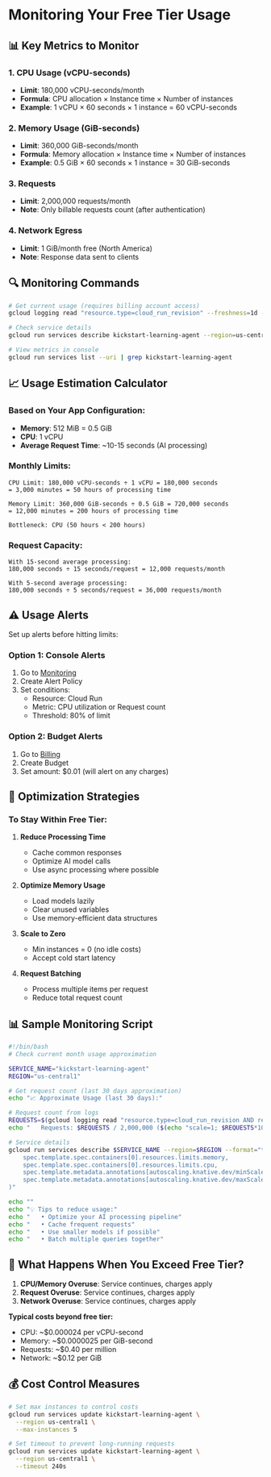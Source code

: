 # Monitoring Your Free Tier Usage

## 📊 Key Metrics to Monitor

### 1. CPU Usage (vCPU-seconds)
- **Limit**: 180,000 vCPU-seconds/month
- **Formula**: CPU allocation × Instance time × Number of instances
- **Example**: 1 vCPU × 60 seconds × 1 instance = 60 vCPU-seconds

### 2. Memory Usage (GiB-seconds)  
- **Limit**: 360,000 GiB-seconds/month
- **Formula**: Memory allocation × Instance time × Number of instances
- **Example**: 0.5 GiB × 60 seconds × 1 instance = 30 GiB-seconds

### 3. Requests
- **Limit**: 2,000,000 requests/month
- **Note**: Only billable requests count (after authentication)

### 4. Network Egress
- **Limit**: 1 GiB/month free (North America)
- **Note**: Response data sent to clients

## 🔍 Monitoring Commands

```bash
# Get current usage (requires billing account access)
gcloud logging read "resource.type=cloud_run_revision" --freshness=1d --format="value(timestamp, severity, textPayload)"

# Check service details
gcloud run services describe kickstart-learning-agent --region=us-central1

# View metrics in console
gcloud run services list --uri | grep kickstart-learning-agent
```

## 📈 Usage Estimation Calculator

### Based on Your App Configuration:
- **Memory**: 512 MiB = 0.5 GiB  
- **CPU**: 1 vCPU
- **Average Request Time**: ~10-15 seconds (AI processing)

### Monthly Limits:
```
CPU Limit: 180,000 vCPU-seconds ÷ 1 vCPU = 180,000 seconds
= 3,000 minutes = 50 hours of processing time

Memory Limit: 360,000 GiB-seconds ÷ 0.5 GiB = 720,000 seconds  
= 12,000 minutes = 200 hours of processing time

Bottleneck: CPU (50 hours < 200 hours)
```

### Request Capacity:
```
With 15-second average processing:
180,000 seconds ÷ 15 seconds/request = 12,000 requests/month

With 5-second average processing:
180,000 seconds ÷ 5 seconds/request = 36,000 requests/month
```

## ⚠️ Usage Alerts

Set up alerts before hitting limits:

### Option 1: Console Alerts
1. Go to [Monitoring](https://console.cloud.google.com/monitoring)
2. Create Alert Policy
3. Set conditions:
   - Resource: Cloud Run
   - Metric: CPU utilization or Request count
   - Threshold: 80% of limit

### Option 2: Budget Alerts  
1. Go to [Billing](https://console.cloud.google.com/billing)
2. Create Budget
3. Set amount: $0.01 (will alert on any charges)

## 🎯 Optimization Strategies

### To Stay Within Free Tier:

1. **Reduce Processing Time**
   - Cache common responses
   - Optimize AI model calls
   - Use async processing where possible

2. **Optimize Memory Usage**
   - Load models lazily
   - Clear unused variables
   - Use memory-efficient data structures

3. **Scale to Zero**
   - Min instances = 0 (no idle costs)
   - Accept cold start latency

4. **Request Batching**
   - Process multiple items per request
   - Reduce total request count

## 📊 Sample Monitoring Script

```bash
#!/bin/bash
# Check current month usage approximation

SERVICE_NAME="kickstart-learning-agent"
REGION="us-central1"

# Get request count (last 30 days approximation)
echo "📈 Approximate Usage (last 30 days):"

# Request count from logs
REQUESTS=$(gcloud logging read "resource.type=cloud_run_revision AND resource.labels.service_name=$SERVICE_NAME" --freshness=30d --format="value(timestamp)" | wc -l)
echo "   Requests: $REQUESTS / 2,000,000 ($(echo "scale=1; $REQUESTS*100/2000000" | bc)%)"

# Service details
gcloud run services describe $SERVICE_NAME --region=$REGION --format="table(
    spec.template.spec.containers[0].resources.limits.memory,
    spec.template.spec.containers[0].resources.limits.cpu,
    spec.template.metadata.annotations[autoscaling.knative.dev/minScale],
    spec.template.metadata.annotations[autoscaling.knative.dev/maxScale]
)"

echo ""
echo "💡 Tips to reduce usage:"
echo "   • Optimize your AI processing pipeline"
echo "   • Cache frequent requests"
echo "   • Use smaller models if possible"
echo "   • Batch multiple queries together"
```

## 🚨 What Happens When You Exceed Free Tier?

1. **CPU/Memory Overuse**: Service continues, charges apply
2. **Request Overuse**: Service continues, charges apply  
3. **Network Overuse**: Service continues, charges apply

**Typical costs beyond free tier:**
- CPU: ~$0.000024 per vCPU-second
- Memory: ~$0.0000025 per GiB-second
- Requests: ~$0.40 per million
- Network: ~$0.12 per GiB

## 💰 Cost Control Measures

```bash
# Set max instances to control costs
gcloud run services update kickstart-learning-agent \
  --region us-central1 \
  --max-instances 5

# Set timeout to prevent long-running requests
gcloud run services update kickstart-learning-agent \
  --region us-central1 \
  --timeout 240s
```
